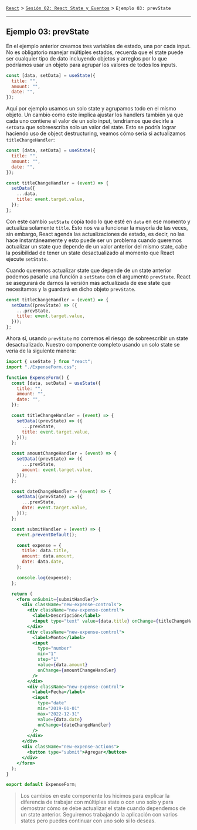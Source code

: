 [`React`](../../README.md) > [`Sesión 02: React State y Eventos`](../Readme.md) > `Ejemplo 03: prevState`

---

## Ejemplo 03: prevState

En el ejemplo anterior creamos tres variables de estado, una por cada input. No es obligatorio manejar múltiples estados, recuerda que el state puede ser cualquier tipo de dato incluyendo objetos y arreglos por lo que podríamos usar un objeto para agrupar los valores de todos los inputs.

```jsx
const [data, setData] = useState({
  title: "",
  amount: "",
  date: "",
});
```

Aquí por ejemplo usamos un solo state y agrupamos todo en el mismo objeto. Un cambio como este implica ajustar los handlers también ya que cada uno contiene el valor de un solo input, tendríamos que decirle a `setData` que sobreescriba solo un valor del state. Esto se podría lograr haciendo uso de object destructuring, veamos cómo sería si actualizamos `titleChangeHandler`:

```jsx
const [data, setData] = useState({
  title: "",
  amount: "",
  date: "",
});

const titleChangeHandler = (event) => {
  setData({
    ...data,
    title: event.target.value,
  });
};
```

Con este cambio `setState` copia todo lo que esté en `data` en ese momento y actualiza solamente `title`. Esto nos va a funcionar la mayoría de las veces, sin embargo, React agenda las actualizaciones de estado, es decir, no las hace instantáneamente y esto puede ser un problema cuando queremos actualizar un state que depende de un valor anterior del mismo state, cabe la posibilidad de tener un state desactualizado al momento que React ejecute `setState`.

Cuando queremos actualizar state que depende de un state anterior podemos pasarle una función a `setState` con el argumento `prevState`. React se asegurará de darnos la versión más actualizada de ese state que necesitamos y la guardará en dicho objeto `prevState`.

```jsx
const titleChangeHandler = (event) => {
  setData((prevState) => ({
    ...prevState,
    title: event.target.value,
  }));
};
```

Ahora sí, usando `prevState` no corremos el riesgo de sobreescribir un state desactualizado. Nuestro componente completo usando un solo state se vería de la siguiente manera:

```jsx
import { useState } from "react";
import "./ExpenseForm.css";

function ExpenseForm() {
  const [data, setData] = useState({
    title: "",
    amount: "",
    date: "",
  });

  const titleChangeHandler = (event) => {
    setData((prevState) => ({
      ...prevState,
      title: event.target.value,
    }));
  };

  const amountChangeHandler = (event) => {
    setData((prevState) => ({
      ...prevState,
      amount: event.target.value,
    }));
  };

  const dateChangeHandler = (event) => {
    setData((prevState) => ({
      ...prevState,
      date: event.target.value,
    }));
  };

  const submitHandler = (event) => {
    event.preventDefault();

    const expense = {
      title: data.title,
      amount: data.amount,
      date: data.date,
    };

    console.log(expense);
  };

  return (
    <form onSubmit={submitHandler}>
      <div className="new-expense-controls">
        <div className="new-expense-control">
          <label>Descripción</label>
          <input type="text" value={data.title} onChange={titleChangeHandler} />
        </div>
        <div className="new-expense-control">
          <label>Monto</label>
          <input
            type="number"
            min="1"
            step="1"
            value={data.amount}
            onChange={amountChangeHandler}
          />
        </div>
        <div className="new-expense-control">
          <label>Fecha</label>
          <input
            type="date"
            min="2019-01-01"
            max="2022-12-31"
            value={data.date}
            onChange={dateChangeHandler}
          />
        </div>
      </div>
      <div className="new-expense-actions">
        <button type="submit">Agregar</button>
      </div>
    </form>
  );
}

export default ExpenseForm;
```

> Los cambios en este componente los hicimos para explicar la diferencia de trabajar con múltiples state o con uno solo y para demostrar cómo se debe actualizar el state cuando dependemos de un state anterior. Seguiremos trabajando la aplicación con varios states pero puedes continuar con uno solo si lo deseas.
